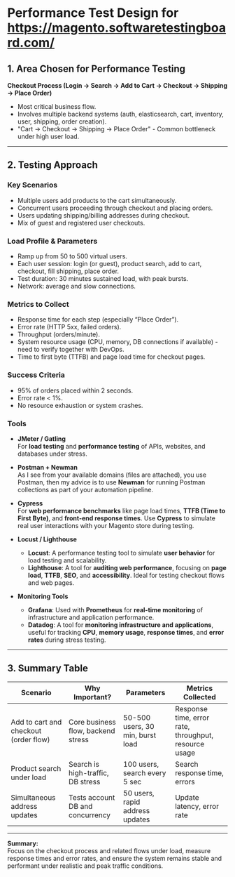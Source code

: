 # Performance Test Design for https://magento.softwaretestingboard.com/

## 1. Area Chosen for Performance Testing

**Checkout Process (Login -> Search -> Add to Cart -> Checkout -> Shipping -> Place Order)**

- Most critical business flow.
- Involves multiple backend systems (auth, elasticsearch, cart, inventory, user, shipping, order creation).
- "Cart -> Checkout -> Shipping -> Place Order" - Common bottleneck under high user load.

---

## 2. Testing Approach

### Key Scenarios

- Multiple users add products to the cart simultaneously.
- Concurrent users proceeding through checkout and placing orders.
- Users updating shipping/billing addresses during checkout.
- Mix of guest and registered user checkouts.

### Load Profile & Parameters

- Ramp up from 50 to 500 virtual users.
- Each user session: login (or guest), product search, add to cart, checkout, fill shipping, place order.
- Test duration: 30 minutes sustained load, with peak bursts.
- Network: average and slow connections.

### Metrics to Collect

- Response time for each step (especially “Place Order”).
- Error rate (HTTP 5xx, failed orders).
- Throughput (orders/minute).
- System resource usage (CPU, memory, DB connections if available) - need to verify together with DevOps.
- Time to first byte (TTFB) and page load time for checkout pages.

### Success Criteria

- 95% of orders placed within 2 seconds.
- Error rate < 1%.
- No resource exhaustion or system crashes.

### Tools

- **JMeter / Gatling**  
  For **load testing** and **performance testing** of APIs, websites, and databases under stress.

- **Postman + Newman**  
  As I see from your available domains (files are attached), you use Postman, then my advice is to use **Newman** for running Postman collections as part of your automation pipeline.
- **Cypress**  
  For **web performance benchmarks** like page load times, **TTFB (Time to First Byte)**, and **front-end response times**. Use **Cypress** to simulate real user interactions with your Magento store during testing.

- **Locust / Lighthouse**
    - **Locust**: A performance testing tool to simulate **user behavior** for load testing and scalability.
    - **Lighthouse**: A tool for **auditing web performance**, focusing on **page load**, **TTFB**, **SEO**, and **accessibility**. Ideal for testing checkout flows and web pages.

- **Monitoring Tools**
    - **Grafana**: Used with **Prometheus** for **real-time monitoring** of infrastructure and application performance.
    - **Datadog**: A tool for **monitoring infrastructure and applications**, useful for tracking **CPU**, **memory usage**, **response times**, and **error rates** during stress testing.

---

## 3. Summary Table

| Scenario                              | Why Important?                      | Parameters                       | Metrics Collected                |
|----------------------------------------|-------------------------------------|----------------------------------|----------------------------------|
| Add to cart and checkout (order flow)  | Core business flow, backend stress  | 50-500 users, 30 min, burst load | Response time, error rate, throughput, resource usage |
| Product search under load              | Search is high-traffic, DB stress   | 100 users, search every 5 sec    | Search response time, errors     |
| Simultaneous address updates           | Tests account DB and concurrency    | 50 users, rapid address updates  | Update latency, error rate       |

---

**Summary:**  
Focus on the checkout process and related flows under load, measure response times and error rates, and ensure the system remains stable and performant under realistic and peak traffic conditions.